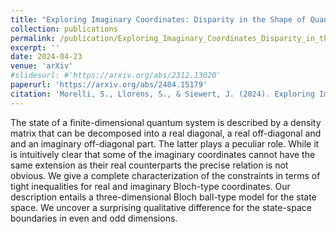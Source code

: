 ```yaml
---
title: "Exploring Imaginary Coordinates: Disparity in the Shape of Quantum State Space in Even and Odd Dimensions"
collection: publications
permalink: /publication/Exploring_Imaginary_Coordinates_Disparity_in_the_Shape_of_Quantum_State_Space_in_Even_and_Odd_Dimensions
excerpt: ''
date: 2024-04-23
venue: 'arXiv'
#slidesurl: #'https://arxiv.org/abs/2312.13020'
paperurl: 'https://arxiv.org/abs/2404.15179'
citation: 'Morelli, S., Llorens, S., & Siewert, J. (2024). Exploring Imaginary Coordinates: Disparity in the Shape of Quantum State Space in Even and Odd Dimensions. arXiv:2404.15179.'
---
```


The state of a finite-dimensional quantum system is described by a density matrix that can be decomposed into a real diagonal, a real off-diagonal and and an imaginary off-diagonal part. The latter plays a peculiar role. While it is intuitively clear that some of the imaginary coordinates cannot have the same extension as their real counterparts the precise relation is not obvious. We give a complete characterization of the constraints in terms of tight inequalities for real and imaginary Bloch-type coordinates. Our description entails a three-dimensional Bloch ball-type model for the state space. We uncover a surprising qualitative difference for the state-space boundaries in even and odd dimensions.